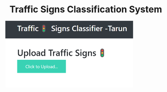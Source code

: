 # 

<h1 align="center">Traffic Signs Classification System</h1>

<img align ="left" alt="Coding" width="400" src="https://github.com/TarunKumar19/TrafficSignsClassification/blob/main/TrafficSignal_image.png?raw=true">
